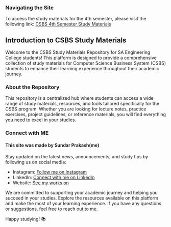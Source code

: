 ### Navigating the Site

To access the study materials for the 4th semester, please visit the following link:
[CSBS 4th Semester Study Materials](/docs/Sem%204/)

## Introduction to CSBS Study Materials 

Welcome to the CSBS Study Materials Repository for SA Engineering College students! This platform is designed to provide a comprehensive collection of study materials for Computer Science Business System (CSBS) students to enhance their learning experience throughout their academic journey.

### About the Repository

This repository is a centralized hub where students can access a wide range of study materials, resources, and tools tailored specifically for the CSBS program. Whether you are looking for lecture notes, practice exercises, project guidelines, or reference materials, you will find everything you need to excel in your studies.


### Connect with ME

#### This site was made by Sundar Prakash(me)

Stay updated on the latest news, announcements, and study tips by following us on social media:

- Instagram: [Follow me on Instagram](https://www.instagram.com/okayitssundar)
- LinkedIn: [Connect with me on LinkedIn](https://www.linkedin.com/in/okayitssundar)
- Website: [See my works on](https://sundar.zingbizz.com/)

We are committed to supporting your academic journey and helping you succeed in your studies. Explore the resources available on this platform and make the most of your learning experience. If you have any questions or suggestions, feel free to reach out to me.

Happy studying! 📚
